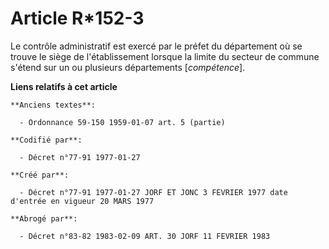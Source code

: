 # Article R*152-3

Le contrôle administratif est exercé par le préfet du département où se trouve le siège de l'établissement lorsque la limite
du secteur de commune s'étend sur un ou plusieurs départements [*compétence*].

**Liens relatifs à cet article**

	**Anciens textes**:

	  - Ordonnance 59-150 1959-01-07 art. 5 (partie)

	**Codifié par**:

	  - Décret n°77-91 1977-01-27

	**Créé par**:

	  - Décret n°77-91 1977-01-27 JORF ET JONC 3 FEVRIER 1977 date d'entrée en vigueur 20 MARS 1977

	**Abrogé par**:

	  - Décret n°83-82 1983-02-09 ART. 30 JORF 11 FEVRIER 1983
